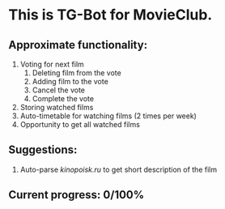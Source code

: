 # This is TG-Bot for MovieClub.

## Approximate functionality:

1. Voting for next film
    1. Deleting film from the vote
    2. Adding film to the vote
    3. Cancel the vote
    4. Complete the vote
2. Storing watched films
3. Auto-timetable for watching films (2 times per week)
4. Opportunity to get all watched films

## Suggestions:

1. Auto-parse *kinopoisk.ru* to get short description of the film

## Current progress: 0/100%